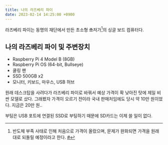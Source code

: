 ```yaml
---
title: 나의 라즈베리 파이
date: 2023-02-14 14:25:00 +0900
---
```


라즈베리 파이는 동명의 재단에서 만든 초소형 ~~초~~저가[^1]의 싱글 보드 컴퓨터다.

## 나의 라즈베리 파이 및 주변장치

- Raspberry Pi 4 Model B (8GB)
- Raspberry Pi OS (64-bit, Bullseye)
- 쿨링 팬
- SSD 500GB x2
- 모니터, 키보드, 마우스, USB 허브

원래 데스크탑을 사려다가 라즈베리 파이로 바꿔서 예상 가격이 확 낮아진 탓에 제일 비싼 모델로 샀다.
그래봤자 가격이 오르기 전이라 국내 판매처임에도 당시 약 10만 원이었다. 지금은 20만 원..

부팅은 USB 포트에 연결된 SSD로 부팅하기 때문에 SD카드는 이제 쓸 일이 없다.



[^1]: 반도체 부족 사태로 인해 처음으로 가격이 올랐으며, 문제가 완화되면 가격을 원래대로 되돌릴 예정이라고 한다. [#](https://www.raspberrypi.com/news/supply-chain-shortages-and-our-first-ever-price-increase/)
